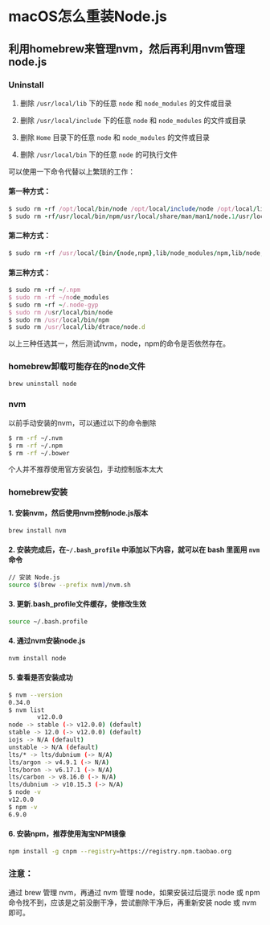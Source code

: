 # macOS怎么重装Node.js

## 利用homebrew来管理nvm，然后再利用nvm管理node.js

### Uninstall

1. 删除 `/usr/local/lib` 下的任意 `node` 和 `node_modules` 的文件或目录

2. 删除 `/usr/local/include` 下的任意 `node` 和 `node_modules` 的文件或目录

3. 删除 `Home` 目录下的任意 `node` 和 `node_modules` 的文件或目录

4. 删除 `/usr/local/bin` 下的任意 `node` 的可执行文件

可以使用一下命令代替以上繁琐的工作：

#### 第一种方式：

```ruby
$ sudo rm -rf /opt/local/bin/node /opt/local/include/node /opt/local/lib/node_modules
$ sudo rm -rf/usr/local/bin/npm/usr/local/share/man/man1/node.1/usr/local/lib/dtrace/node.d
```

#### 第二种方式：

```ruby
$ sudo rm -rf /usr/local/{bin/{node,npm},lib/node_modules/npm,lib/node,share/man/*/node.*}

```

#### 第三种方式：

```ruby
$ sudo rm -rf ~/.npm
$ sudo rm -rf ~/node_modules
$ sudo rm -rf ~/.node-gyp
$ sudo rm /usr/local/bin/node
$ sudo rm /usr/local/bin/npm
$ sudo rm /usr/local/lib/dtrace/node.d
```

以上三种任选其一，然后测试nvm，node，npm的命令是否依然存在。
### homebrew卸载可能存在的node文件

```bash
brew uninstall node
```

### nvm

以前手动安装的nvm，可以通过以下的命令删除

```bash
$ rm -rf ~/.nvm
$ rm -rf ~/.npm
$ rm -rf ~/.bower
```

个人并不推荐使用官方安装包，手动控制版本太大

### homebrew安装

#### 1. 安装nvm，然后使用nvm控制node.js版本

```bash
brew install nvm
```

#### 2. 安装完成后，在`~/.bash_profile` 中添加以下内容，就可以在 bash 里面用 `nvm` 命令

```bash
// 安装 Node.js
source $(brew --prefix nvm)/nvm.sh
```

#### 3. 更新.bash_profile文件缓存，使修改生效

```bash
source ~/.bash.profile
```

#### 4. 通过nvm安装node.js

```bash
nvm install node
```

#### 5. 查看是否安装成功

```bash
$ nvm --version
0.34.0
$ nvm list
		v12.0.0
node -> stable (-> v12.0.0) (default)
stable -> 12.0 (-> v12.0.0) (default)
iojs -> N/A (default)
unstable -> N/A (default)
lts/* -> lts/dubnium (-> N/A)
lts/argon -> v4.9.1 (-> N/A)
lts/boron -> v6.17.1 (-> N/A)
lts/carbon -> v8.16.0 (-> N/A)
lts/dubnium -> v10.15.3 (-> N/A)
$ node -v
v12.0.0
$ npm -v
6.9.0
```

#### 6. 安装npm，推荐使用淘宝NPM镜像

```bash
npm install -g cnpm --registry=https://registry.npm.taobao.org
```

### 注意：

通过 brew 管理 nvm，再通过 nvm 管理 node，如果安装过后提示 node 或 npm 命令找不到，应该是之前没删干净，尝试删除干净后，再重新安装 node 或 nvm即可。
